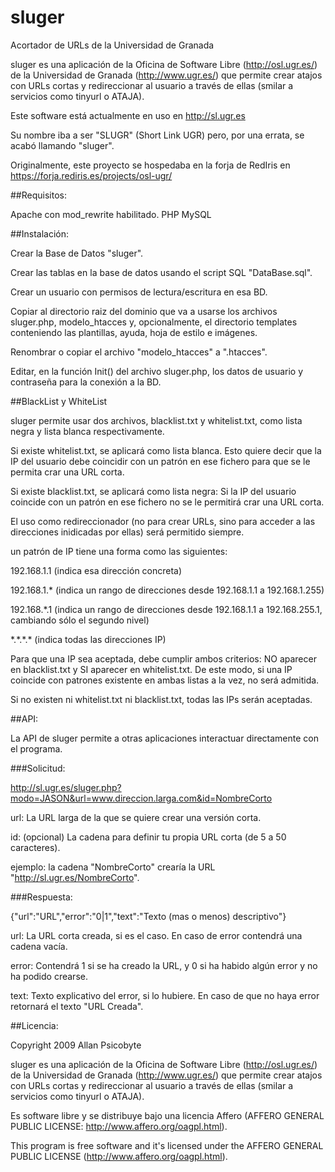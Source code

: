 sluger
======

Acortador de URLs de la Universidad de Granada

sluger es una aplicación de la Oficina de Software Libre (http://osl.ugr.es/) de la Universidad de Granada (http://www.ugr.es/) que permite crear atajos con URLs cortas y redireccionar al usuario a través de ellas (smilar a servicios como tinyurl o ATAJA). 

Este software está actualmente en uso en http://sl.ugr.es

Su nombre iba a ser "SLUGR" (Short Link UGR) pero, por una errata, se acabó llamando "sluger".

Originalmente, este proyecto se hospedaba en la forja de RedIris en https://forja.rediris.es/projects/osl-ugr/

##Requisitos:

Apache con mod_rewrite habilitado.
PHP
MySQL

##Instalación:

Crear la Base de Datos "sluger".

Crear las tablas en la base de datos usando el script SQL "DataBase.sql".

Crear un usuario con permisos de lectura/escritura en esa BD.

Copiar al directorio raiz del dominio que va a usarse los archivos sluger.php, modelo_htacces y, opcionalmente, el directorio templates conteniendo las plantillas, ayuda, hoja de estilo e imágenes.

Renombrar o copiar el archivo "modelo_htacces" a ".htacces".

Editar, en la función Init() del archivo sluger.php, los datos de usuario y contraseña para la conexión a la BD.

##BlackList y WhiteList

sluger permite usar dos archivos, blacklist.txt y whitelist.txt, como lista negra y lista blanca respectivamente.

Si existe whitelist.txt, se aplicará como lista blanca. Esto quiere decir que la IP del usuario debe coincidir con un patrón en ese fichero para que se le permita crar una URL corta.

Si existe blacklist.txt, se aplicará como lista negra: Si la IP del usuario coincide con un patrón en ese fichero no se le permitirá crar una URL corta.

El uso como redireccionador (no para crear URLs, sino para acceder a las direcciones inidicadas por ellas) será permitido siempre.

un patrón de IP tiene una forma como las siguientes:

192.168.1.1 (indica esa dirección concreta)

192.168.1.\* (indica un rango de direcciones desde 192.168.1.1 a 192.168.1.255)

192.168.\*.1 (indica un rango de direcciones desde 192.168.1.1 a 192.168.255.1, cambiando sólo el segundo nivel)

\*.\*.\*.\* (indica todas las direcciones IP)

Para que una IP sea aceptada, debe cumplir ambos criterios: NO aparecer en blacklist.txt y SI aparecer en whitelist.txt. De este modo, si una IP coincide con patrones existente en ambas listas a la vez, no será admitida.

Si no existen ni whitelist.txt ni blacklist.txt, todas las IPs serán aceptadas.

##API:

La API de sluger permite a otras aplicaciones interactuar directamente con el programa.

###Solicitud:

http://sl.ugr.es/sluger.php?modo=JASON&url=www.direccion.larga.com&id=NombreCorto

url: La URL larga de la que se quiere crear una versión corta.

id: (opcional) La cadena para definir tu propia URL corta (de 5 a 50 caracteres).

ejemplo: la cadena "NombreCorto" crearía la URL "http://sl.ugr.es/NombreCorto".

###Respuesta:

{"url":"URL","error":"0|1","text":"Texto (mas o menos) descriptivo"}

url: La URL corta creada, si es el caso. En caso de error contendrá una cadena vacía.

error: Contendrá 1 si se ha creado la URL, y 0 si ha habido algún error y no ha podido crearse.

text: Texto explicativo del error, si lo hubiere. En caso de que no haya error retornará el texto "URL Creada".

##Licencia:

Copyright 2009 Allan Psicobyte

sluger es una aplicación de la Oficina de Software Libre (http://osl.ugr.es/) de la Universidad de Granada (http://www.ugr.es/) que permite crear atajos con URLs cortas y redireccionar al usuario a través de ellas (smilar a servicios como tinyurl o ATAJA). 

Es software libre y se distribuye bajo una licencia Affero (AFFERO GENERAL PUBLIC LICENSE: http://www.affero.org/oagpl.html).

This program is free software and it's licensed under the AFFERO GENERAL PUBLIC LICENSE (http://www.affero.org/oagpl.html).
